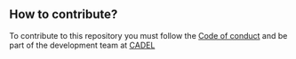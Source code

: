 ## How to contribute?
To contribute to this repository you must follow the [Code of conduct](https://github.com/CADELmx/GPD_MOBILE/blob/master/CODE_OF_CONDUCT.md)
and be part of the development team at [CADEL](https://github.com/CADELmx)
